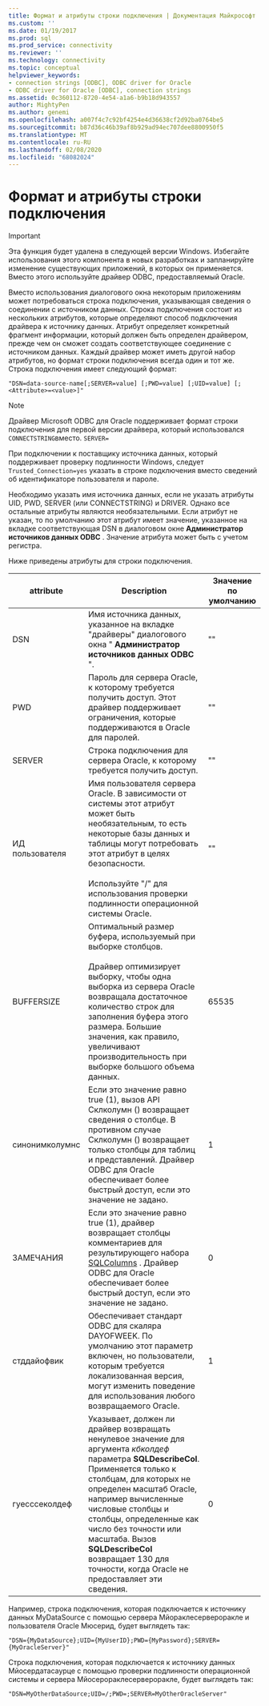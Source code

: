 ```yaml
---
title: Формат и атрибуты строки подключения | Документация Майкрософт
ms.custom: ''
ms.date: 01/19/2017
ms.prod: sql
ms.prod_service: connectivity
ms.reviewer: ''
ms.technology: connectivity
ms.topic: conceptual
helpviewer_keywords:
- connection strings [ODBC], ODBC driver for Oracle
- ODBC driver for Oracle [ODBC], connection strings
ms.assetid: 0c360112-8720-4e54-a1a6-b9b18d943557
author: MightyPen
ms.author: genemi
ms.openlocfilehash: a007f4c7c92bf4254e4d36638cf2d92ba0764be5
ms.sourcegitcommit: b87d36c46b39af8b929ad94ec707dee8800950f5
ms.translationtype: MT
ms.contentlocale: ru-RU
ms.lasthandoff: 02/08/2020
ms.locfileid: "68082024"
---
```

# <a name="connection-string-format-and-attributes"></a>Формат и атрибуты строки подключения
> [!IMPORTANT]  
>  Эта функция будет удалена в следующей версии Windows. Избегайте использования этого компонента в новых разработках и запланируйте изменение существующих приложений, в которых он применяется. Вместо этого используйте драйвер ODBC, предоставляемый Oracle.  
  
 Вместо использования диалогового окна некоторым приложениям может потребоваться строка подключения, указывающая сведения о соединении с источником данных. Строка подключения состоит из нескольких атрибутов, которые определяют способ подключения драйвера к источнику данных. Атрибут определяет конкретный фрагмент информации, который должен быть определен драйвером, прежде чем он сможет создать соответствующее соединение с источником данных. Каждый драйвер может иметь другой набор атрибутов, но формат строки подключения всегда один и тот же. Строка подключения имеет следующий формат:  
  
```  
"DSN=data-source-name[;SERVER=value] [;PWD=value] [;UID=value] [;<Attribute>=<value>]"  
```  
  
> [!NOTE]  
>  Драйвер Microsoft ODBC для Oracle поддерживает формат строки подключения для первой версии драйвера, который использовался `CONNECTSTRING`вместо. `SERVER=`  
  
 При подключении к поставщику источника данных, который поддерживает проверку подлинности Windows, следует `Trusted_Connection=yes` указать в строке подключения вместо сведений об идентификаторе пользователя и пароле.  
  
 Необходимо указать имя источника данных, если не указать атрибуты UID, PWD, SERVER (или CONNECTSTRING) и DRIVER. Однако все остальные атрибуты являются необязательными. Если атрибут не указан, то по умолчанию этот атрибут имеет значение, указанное на вкладке соответствующая DSN в диалоговом окне **Администратор источников данных ODBC** . Значение атрибута может быть с учетом регистра.  
  
 Ниже приведены атрибуты для строки подключения.  
  
|attribute|Description|Значение по умолчанию|  
|---------------|-----------------|-------------------|  
|DSN|Имя источника данных, указанное на вкладке "драйверы" диалогового окна " **Администратор источников данных ODBC** ".|""|  
|PWD|Пароль для сервера Oracle, к которому требуется получить доступ. Этот драйвер поддерживает ограничения, которые поддерживаются в Oracle для паролей.|""|  
|SERVER|Строка подключения для сервера Oracle, к которому требуется получить доступ.|""|  
|ИД пользователя|Имя пользователя сервера Oracle. В зависимости от системы этот атрибут может быть необязательным, то есть некоторые базы данных и таблицы могут потребовать этот атрибут в целях безопасности.<br /><br /> Используйте "/" для использования проверки подлинности операционной системы Oracle.|""|  
|BUFFERSIZE|Оптимальный размер буфера, используемый при выборке столбцов.<br /><br /> Драйвер оптимизирует выборку, чтобы одна выборка из сервера Oracle возвращала достаточное количество строк для заполнения буфера этого размера. Большие значения, как правило, увеличивают производительность при выборке большого объема данных.|65535|  
|синонимколумнс|Если это значение равно true (1), вызов API Склколумн () возвращает сведения о столбце. В противном случае Склколумн () возвращает только столбцы для таблиц и представлений. Драйвер ODBC для Oracle обеспечивает более быстрый доступ, если это значение не задано.|1|  
|ЗАМЕЧАНИЯ|Если это значение равно true (1), драйвер возвращает столбцы комментариев для результирующего набора [SQLColumns](../../odbc/microsoft/level-1-api-functions-odbc-driver-for-oracle.md) . Драйвер ODBC для Oracle обеспечивает более быстрый доступ, если это значение не задано.|0|  
|стддайофвик|Обеспечивает стандарт ODBC для скаляра DAYOFWEEK. По умолчанию этот параметр включен, но пользователи, которым требуется локализованная версия, могут изменить поведение для использования любого возвращаемого Oracle.|1|  
|гуесссеколдеф|Указывает, должен ли драйвер возвращать ненулевое значение для аргумента *кбколдеф* параметра **SQLDescribeCol**. Применяется только к столбцам, для которых не определен масштаб Oracle, например вычисленные числовые столбцы и столбцы, определенные как число без точности или масштаба. Вызов **SQLDescribeCol** возвращает 130 для точности, когда Oracle не предоставляет эти сведения.|0|  
  
 Например, строка подключения, которая подключается к источнику данных MyDataSource с помощью сервера Мйораклесервероракле и пользователя Oracle Мюсерид, будет выглядеть так:  
  
```  
"DSN={MyDataSource};UID={MyUserID};PWD={MyPassword};SERVER={MyOracleServer}"  
```  
  
 Строка подключения, которая подключается к источнику данных Мйосердатасаурце с помощью проверки подлинности операционной системы и сервера Мйосерораклесервероракле, будет выглядеть так:  
  
```  
"DSN=MyOtherDataSource;UID=/;PWD=;SERVER=MyOtherOracleServer"  
```
